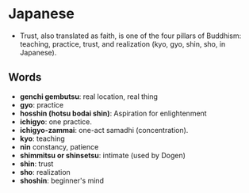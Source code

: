 # Japanese

* Trust, also translated as faith, is one of the four pillars of Buddhism: teaching, practice, trust, and realization (kyo, gyo, shin, sho, in Japanese).

## Words

* **genchi gembutsu**: real location, real thing
* **gyo**: practice
* **hosshin (hotsu bodai shin)**: Aspiration for enlightenment
* **ichigyo**: one practice.
* **ichigyo-zammai**: one-act samadhi (concentration).
* **kyo**: teaching
* **nin** constancy, patience
* **shimmitsu or shinsetsu**: intimate (used by Dogen)
* **shin**: trust
* **sho**: realization
* **shoshin**: beginner's mind

